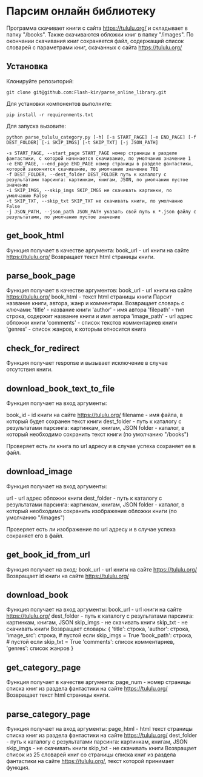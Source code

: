 # Парсим онлайн библиотеку

Программа скачивает книги с сайта https://tululu.org/ и складывает в папку "/books".
Также скачиваются обложки книг в папку "/images". По окончании скачивания книг сохраняется файл, содержащий список словарей с параметрами книг, скачанных с сайта https://tululu.org/

## Установка

Клонируйте репозиторий:

    git clone git@github.com:Flash-kir/parse_online_library.git

Для установки компонентов выполните:

    pip install -r requirenments.txt

Для запуска вызовите:

    python parse_tululu_category.py [-h] [-s START_PAGE] [-e END_PAGE] [-f DEST_FOLDER] [-i SKIP_IMGS] [-t SKIP_TXT] [-j JSON_PATH]

    -s START_PAGE, --start_page START_PAGE номер страницы в разделе фантастики, с которой начинается скачивание, по умолчанию значение 1
    -e END_PAGE, --end_page END_PAGE номер страницы в разделе фантастики, которой закончится скачивание, по умолчанию значение 701
    -f DEST_FOLDER, --dest_folder DEST_FOLDER путь к каталогу с результатами парсинга: картинкам, книгам, JSON, по умолчанию пустое значение
    -i SKIP_IMGS, --skip_imgs SKIP_IMGS не скачивать картинки, по умолчанию False
    -t SKIP_TXT, --skip_txt SKIP_TXT не скачивать книги, по умолчанию False
    -j JSON_PATH, --json_path JSON_PATH указать свой путь к *.json файлу с результатами, по умолчанию пустое значение

## get_book_html

Функция получает в качестве аргумента:
book_url - url книги на сайте https://tululu.org/
Возвращает текст html страницы книги.

## parse_book_page

Функция получает в качестве аргументов: 
book_url - url книги на сайте https://tululu.org/ 
book_html - текст html страницы книги
Парсит название книги, автора, жанр и комментари.
Возвращает словарь c ключами:
'title' - название книги
'author' - имя автора
'filepath' - тип строка, содержит название книги и имя автора
'image_path' - url адрес обложки книги
'comments' - список текстов комментариев книги
'genres' - список жанров, к которым относится книга

## check_for_redirect

Функция получает response и вызывает исключение в случае отсутствия книги.

## download_book_text_to_file

Функция получает на вход аргументы:

book_id - id книги на сайте https://tululu.org/
filename - имя файла, в который будет сохранен текст книги
dest_folder - путь к каталогу с результатами парсинга: картинкам, книгам, JSON
folder - каталог, в который необходимо сохранить текст книги (по умолчанию "/books")

Проверяет есть ли книга по url адресу и в случае успеха сохраняет ее в файл.

## download_image

Функция получает на вход аргументы:

url - url адрес обложки книги
dest_folder - путь к каталогу с результатами парсинга: картинкам, книгам, JSON
folder - каталог, в который необходимо сохранить изображение обложки книги (по умолчанию "/images")

Проверяет есть ли изображение по url адресу и в случае успеха сохраняет его в файл.

## get_book_id_from_url

Функция получает на вход:
book_url - url книги на сайте https://tululu.org/
Возвращает id книги на сайте https://tululu.org/

## download_book

Функция получает на вход аргументы:
book_url - url книги на сайте https://tululu.org/
dest_folder - путь к каталогу с результатами парсинга: картинкам, книгам, JSON
skip_imgs - не скачивать книги
skip_txt - не скачивать книги
Возвращает словарь:
    {
        'title': строка,
        'author': строка,
        'image_src': строка, # пустой если skip_imgs = True
        'book_path': строка, # пустой если skip_txt = True
        'comments': список комментариев,
        'genres': список жанров
    }

## get_category_page

Функция получает в качестве аргумента:
page_num - номер страницы списка книг из раздела фантастики на сайте https://tululu.org/
Возвращает текст html страницы книги.

## parse_category_page

Функция получает на вход аргументы:
page_html - html текст страницы списка книг из раздела фантастики на сайте https://tululu.org/
dest_folder - путь к каталогу с результатами парсинга: картинкам, книгам, JSON
skip_imgs - не скачивать книги
skip_txt - не скачивать книги
Возвращает список из 25 словарей книг со страницы списка книг из раздела фантастики на сайте https://tululu.org/, текст которой принимает функция.
